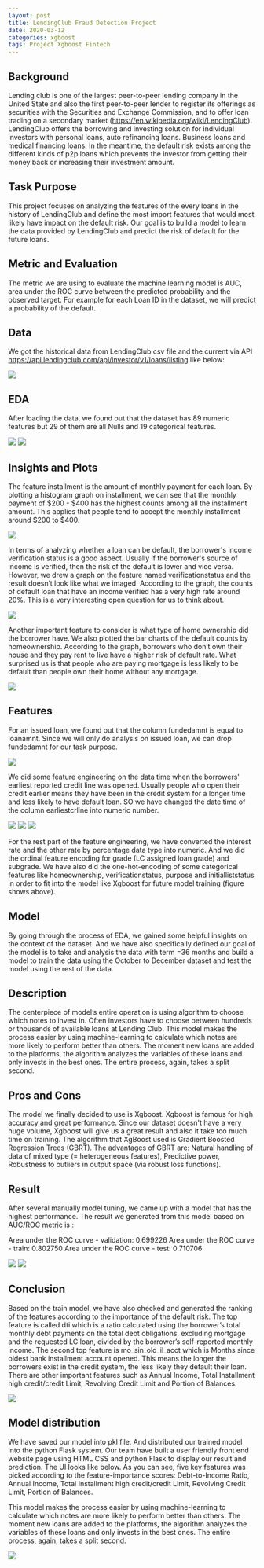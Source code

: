 ```yaml
---
layout: post
title: LendingClub Fraud Detection Project
date: 2020-03-12
categories: xgboost
tags: Project Xgboost Fintech
---
```


## Background
 
Lending club is one of the largest peer-to-peer lending company in the United State and also the first peer-to-peer lender to register its offerings as securities with the Securities and Exchange Commission, and to offer loan trading on a secondary market (https://en.wikipedia.org/wiki/LendingClub). LendingClub offers the borrowing and investing solution for individual investors with personal loans, auto refinancing loans. Business loans and medical financing loans. In the meantime, the default risk exists among the different kinds of p2p loans which prevents the investor from getting their money back or increasing their investment amount. 

## Task Purpose

This project focuses on analyzing the features of the every loans in the history of LendingClub and define the most import features that would most likely have impact on the default risk. Our goal is to build a model to learn the data provided by LendingClub and predict the risk of default for the future loans.
     
## Metric and Evaluation

The metric we are using to evaluate the machine learning model is AUC, area under the ROC curve between the predicted probability and the observed target. For example for each Loan ID in the dataset, we will predict a probability of the default. 
 
## Data

We got the historical data from LendingClub csv file and the current via API https://api.lendingclub.com/api/investor/v1/loans/listing like below:

![](assets/img/fintech/img01.png)

## EDA
 
After loading the data, we found out that the dataset has 89 numeric features but 29 of them are all Nulls and 19 categorical features.    

![](assets/img/fintech/img02.png)
![](assets/img/fintech/img03.png)

## Insights and Plots
 
The feature installment is the amount of monthly payment for each loan. By plotting a histogram graph on installment, we can see that the monthly payment of $200 - $400 has the highest counts among all the installment amount. This applies that people tend to accept the monthly installment around $200 to $400. 

![](assets/img/fintech/img04.png)

In terms of analyzing whether a loan can be default, the borrower's income verification status is a good aspect. Usually if the borrower's source of income is verified, then the risk of the default is lower and vice versa. However, we drew a graph on the feature named verificationstatus and the result doesn’t look like what we imaged. According to the graph, the counts of default loan that have an income verified has a very high rate around 20%. This is a very interesting open question for us to think about. 

![](assets/img/fintech/img05.png)

Another important feature to consider is what type of home ownership did the borrower have.  We also plotted the bar charts of the default counts by homeownership. According to the graph, borrowers who don’t own their house and they pay rent to live have a higher risk of default rate. What surprised us is that people who are paying mortgage is less likely to be default than people own their home without any mortgage. 

![](assets/img/fintech/img06.png)


## Features
 
For an issued loan, we found out that the column fundedamnt is equal to loanamnt. Since we will only do analysis on issued loan, we can drop fundedamnt for our task purpose. 

![](assets/img/fintech/img07.png)

We did some feature engineering on the data time when the borrowers' earliest reported credit line was opened. Usually people who open their credit earlier means they have been in the credit system for a longer time and less likely to have default loan. SO we have changed the date time of the column earliestcrline into numeric number.

![](assets/img/fintech/img08.png)
![](assets/img/fintech/img09.png)
![](assets/img/fintech/img10.png)


For the rest part of the feature engineering, we have converted the interest rate and the other rate by percentage data type into numeric. And we did the ordinal feature encoding for grade (LC assigned loan grade) and subgrade. We have also did the one-hot-encoding of some categorical features like homeownership, verificationstatus, purpose and initialliststatus in order to fit into the model like Xgboost for future model training (figure shows above).

## Model
 
By going through the process of EDA, we gained some helpful insights on the context of the dataset. And we have also specifically defined our goal of the model is to take and analysis the data with term =36 months and build a model to train the data using the October to December dataset and test the model using the rest of the data.
 
## Description

The centerpiece of model’s entire operation is using algorithm to choose which notes to invest in. Often investors have to choose between hundreds or thousands of available loans at Lending Club. This model makes the process easier by using machine-learning to calculate which notes are more likely to perform better than others. The moment new loans are added to the platforms, the algorithm analyzes the variables of these loans and only invests in the best ones. The entire process, again, takes a split second.
  
## Pros and Cons

The model we finally decided to use is Xgboost. Xgboost is famous for high accuracy and great performance. Since our dataset doesn't have a very huge volume, Xgboost will give us a great result and also it take too much time on training. The algorithm that XgBoost used is Gradient Boosted Regression Trees (GBRT). The advantages of GBRT are: Natural handling of data of mixed type (= heterogeneous features), Predictive power, Robustness to outliers in output space (via robust loss functions).
 
## Result
 
After several manually model tuning, we came up with a model that has the highest performance. The result we generated from this model based on AUC/ROC metric is :
 
Area under the ROC curve - validation: 0.699226
Area under the ROC curve - train: 0.802750
Area under the ROC curve - test: 0.710706

![](assets/img/fintech/img11.png)
![](assets/img/fintech/img12.png)

## Conclusion
 
Based on the train model, we have also checked and generated the ranking of the features according to the importance of the default risk. The top feature is called dti which is a ratio calculated using the borrower’s total monthly debt payments on the total debt obligations, excluding mortgage and the requested LC loan, divided by the borrower’s self-reported monthly income. The second top feature is mo_sin_old_il_acct which is Months since oldest bank installment account opened. This means the longer the borrowers exist in the credit system, the less likely they default their loan. There are other important features such as Annual Income, Total Installment high credit/credit Limit, Revolving Credit Limit and Portion of Balances.

![](assets/img/fintech/img13.png)
 
 
## Model distribution
 
We have saved our model into pkl file. And distributed our trained model into the python Flask system. Our team have built a user friendly front end website page using HTML CSS and python Flask to display our result and prediction. The UI looks like below. As you can see, five key features was picked according to the feature-importance scores: Debt-to-Income Ratio, Annual Income, Total Installment high credit/credit Limit, Revolving Credit Limit, Portion of Balances.
 
This model makes the process easier by using machine-learning to calculate which notes are more likely to perform better than others. The moment new loans are added to the platforms, the algorithm analyzes the variables of these loans and only invests in the best ones. The entire process, again, takes a split second.

![](assets/img/fintech/img14.png)




























